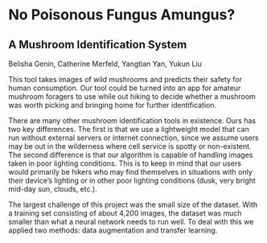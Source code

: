 # No Poisonous Fungus Amungus?
## A Mushroom Identification System

Belisha Genin, Catherine Merfeld, Yangtian Yan, Yukun Liu


This tool takes images of wild mushrooms and predicts their safety for human consumption. Our tool could be turned into an app for amateur mushroom foragers to use while out hiking to decide whether a mushroom was worth picking and bringing home for further identification.


There are many other mushroom identification tools in existence. Ours has two key differences. The first is that we use a lightweight model that can run without external servers or internet connection, since we assume users may be out in the wilderness where cell service is spotty or non-existent. The second difference is that our algorithm is capable of handling images taken in poor lighting conditions. This is to keep in mind that our users would primarily be hikers who may find themselves in situations with only their device’s lighting or in other poor lighting conditions (dusk, very bright mid-day sun, clouds, etc.).  


The largest challenge of this project was the small size of the dataset. With a training set consisting of about 4,200 images, the dataset was much smaller than what a neural network needs to run well. To deal with this we applied two methods: data augmentation and transfer learning.
